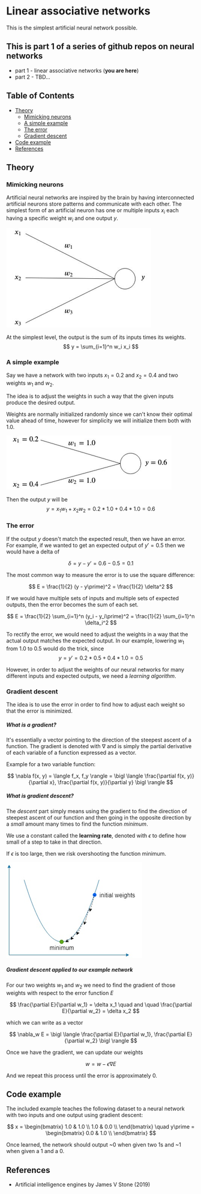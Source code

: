 # Linear associative networks

This is the simplest artificial neural network possible. 

## This is part 1 of a series of github repos on neural networks

- part 1 - linear associative networks (**you are here**)
- part 2 - TBD...

## Table of Contents

- [Theory](#theory)  
  - [Mimicking neurons](#mimicking-neurons)
  - [A simple example](#a-simple-example)
  - [The error](#the-error)
  - [Gradient descent](#gradient-descent)
- [Code example](#code-example)
- [References](#references)

## Theory

### Mimicking neurons

Artificial neural networks are inspired by the brain by having interconnected artificial neurons store patterns and communicate with each other. 
The simplest form of an artificial neuron has one or multiple inputs $x_i$ each having a specific weight $w_i$ and one output $y$. 

![alt text](readme-images/perceptron.jpg)

At the simplest level, the output is the sum of its inputs times its weights. 
$$ y = \sum_{i=1}^n w_i x_i $$

### A simple example

Say we have a network with two inputs $x_1 = 0.2$ and $x_2 = 0.4$ and two weights $w_1$ and $w_2$.  

The idea is to adjust the weights in such a way that the given inputs produce the desired output. 

Weights are normally initialized randomly since we can't know their optimal value ahead of time, however for simplicity we will initialize them both with $1.0$. 

![alt text](readme-images/perceptron-example.jpg)

Then the output $y$ will be
$$ y = x_1 w_1 + x_2 w_2 = 0.2 * 1.0 + 0.4 * 1.0 = 0.6$$

### The error

If the output $y$ doesn't match the expected result, then we have an error.  
For example, if we wanted to get an expected output of $y\prime = 0.5$ then we would have a delta of 

$$ \delta = y - y\prime = 0.6 - 0.5 = 0.1$$

The most common way to measure the error is to use the square difference:

$$ E = \frac{1}{2} (y - y\prime)^2 = \frac{1}{2} \delta^2 $$

If we would have multiple sets of inputs and multiple sets of expected outputs, then the error becomes the sum of each set. 

$$ E = \frac{1}{2} \sum_{i=1}^n (y_i - y_i\prime)^2 = \frac{1}{2} \sum_{i=1}^n \delta_i^2 $$

To rectify the error, we would need to adjust the weights in a way that the actual output matches the expected output. In our example, lowering $w_1$ from $1.0$ to $0.5$ would do the trick, since 
$$ y = y\prime = 0.2 * 0.5 + 0.4 * 1.0 = 0.5 $$

However, in order to adjust the weights of our neural networks for many different inputs and expected outputs, we need a *learning algorithm*. 

### Gradient descent

The idea is to use the error in order to find how to adjust each weight so that the error is minimized.  

##### What is a gradient?

It's essentially a vector pointing to the direction of the steepest ascent of a function. The gradient is denoted with $\nabla$ and is simply the partial derivative of each variable of a function expressed as a vector.  

Example for a two variable function:

$$ \nabla f(x, y) = \langle f_x, f_y \rangle = \bigl \langle \frac{\partial f(x, y)}{\partial x}, \frac{\partial f(x, y)}{\partial y} \bigl \rangle $$

##### What is gradient descent?

The *descent* part simply means using the gradient to find the direction of steepest ascent of our function and then going in the opposite direction by a *small* amount many times to find the function *minimum*.  

We use a constant called the **learning rate**, denoted with $\epsilon$ to define how small of a step to take in that direction.  

If $\epsilon$ is too large, then we risk overshooting the function minimum. 

![alt text](readme-images/gradient-descent.jpg)

##### Gradient descent applied to our example network

For our two weights $w_1$ and $w_2$ we need to find the gradient of those weights with respect to the error function $E$  

$$ \frac{\partial E}{\partial w_1} = \delta x_1 \quad and \quad \frac{\partial E}{\partial w_2} = \delta x_2 $$

which we can write as a vector

$$ \nabla_w E = \bigl \langle \frac{\partial E}{\partial w_1}, \frac{\partial E}{\partial w_2} \bigl \rangle $$

Once we have the gradient, we can update our weights

$$ w = w - \epsilon \nabla E $$

And we repeat this process until the error is approximately $0$. 

## Code example

The included example teaches the following dataset to a neural network with two inputs and one output using gradient descent:

$$ x = \begin{bmatrix}
    1.0 & 1.0 \\
    1.0 & 0.0 \\
\end{bmatrix} \quad y\prime = \begin{bmatrix}
    0.0 & 1.0 \\
\end{bmatrix} $$

Once learned, the network should output ~$0$ when given two $1$s and ~$1$ when given a $1$ and a $0$. 

## References

- Artificial intelligence engines by James V Stone (2019)